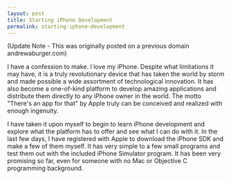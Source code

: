```yaml
---
layout: post
title: Starting iPhone Development
permalink: starting-iphone-development
---
```


(Update Note - This was originally posted on a previous domain andrewaburger.com)

I have a confession to make. I love my iPhone. Despite what limitations it may have, it is a truly revolutionary device that has taken the world by storm and made possible a wide assortment of technological innovation. It has also become a one-of-kind platform to develop amazing applications and distribute them directly to any iPhone owner in the world. The motto "There's an app for that" by Apple truly can be conceived and realized with enough ingenuity.

I have taken it upon myself to begin to learn iPhone development and explore what the platform has to offer and see what I can do with it. In the last few days, I have registered with Apple to download the iPhone SDK and make a few of them myself. It has very simple to a few small programs and test them out with the included iPhone Simulator program. It has been very promising so far, even for someone with no Mac or Objective C programming background.

